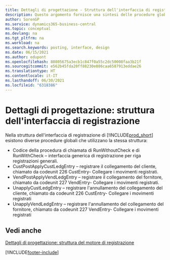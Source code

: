 ```yaml
---
title: Dettagli di progettazione - Struttura dell'interfaccia di registrazione
description: Questo argomento fornisce una sintesi delle procedure globali e i dettagli di progettazione nella struttura dell'interfaccia di registrazione.
author: SorenGP
ms.service: dynamics365-business-central
ms.topic: conceptual
ms.devlang: na
ms.tgt_pltfrm: na
ms.workload: na
ms.search.keywords: posting, interface, design
ms.date: 06/15/2021
ms.author: edupont
ms.openlocfilehash: 80805675a3ecb1c847f0a55c2dc50008faa3b21f
ms.sourcegitcommit: e562b45fda20ff88230e086caa6587913eddae26
ms.translationtype: HT
ms.contentlocale: it-IT
ms.lasthandoff: 06/30/2021
ms.locfileid: "6318386"
---
```

# <a name="design-details-posting-interface-structure"></a>Dettagli di progettazione: struttura dell'interfaccia di registrazione
Nella struttura dell'interfaccia di registrazione di [!INCLUDE[prod_short](includes/prod_short.md)] esistono diverse procedure globali che utilizzano la stessa struttura:  
  
* Codice della procedura di chiamata di RunWithoutCheck e di RunWithCheck – interfaccia generica di registrazione per riga registrazioni generali.  
* CustPostApplyCustLedgEntry – registrare il collegamento del cliente, chiamato da codeunit 226 CustEntry- Collegare i movimenti registrati.  
* VendPostApplyVendLedgEntry – registrare il collegamento del fornitore, chiamato da codeunit 227 VendEntry- Collegare i movimenti registrati.  
* UnapplyCustLedgEntry – registrare l'annullamento del collegamento del cliente, chiamato da codeunit 226 CustEntry- Collegare i movimenti registrati  
* UnapplyVendLedgEntry – registrare l'annullamento del collegamento del fornitore, chiamato da codeunit 227 VendEntry- Collegare i movimenti registrati  
  
## <a name="see-also"></a>Vedi anche  
[Dettagli di progettazione: struttura del motore di registrazione](design-details-posting-engine-structure.md)

[!INCLUDE[footer-include](includes/footer-banner.md)]